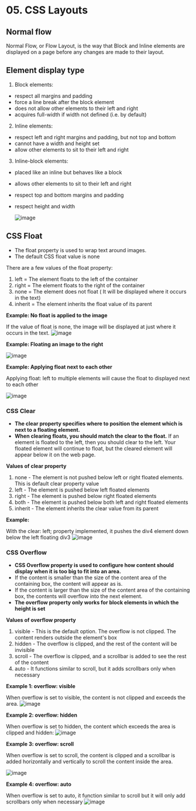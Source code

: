 # 05. CSS Layouts

## Normal flow
Normal Flow, or Flow Layout, is the way that Block and Inline elements are displayed on a page before any changes are made to their layout.

## Element display type

1. Block elements:
- respect all margins and padding
- force a line break after the block element
- does not allow other elements to their left and right
- acquires full-width if width not defined (i.e. by default)
  
2. Inline elements:
- respect left and right margins and padding, but not top and bottom
- cannot have a width and height set
- allow other elements to sit to their left and right
  
3. Inline-block elements:
- placed like an inline but behaves like a block
- allows other elements to sit to their left and right
- respect top and bottom margins and padding
- respect height and width

  ![image](https://github.com/Fong20/Learning-repository/assets/150316121/e3b31c03-a92b-4296-bd63-3116261682d3)

## CSS Float
- The float property is used to wrap text around images.
- The default CSS float value is none

There are a few values of the float property:
1. left = The element floats to the left of the container
2. right = The element floats to the right of the container
3. none = The element does not float ( It will be displayed where it occurs in the text)
4. inherit = The element inherits the float value of its parent

**Example: No float is applied to the image**

If the value of float is none, the image will be displayed at just where it occurs in the text.
![image](https://github.com/Fong20/Learning-repository/assets/150316121/e52e554e-c230-4716-a0a2-43c7a49a5d72)

**Example: Floating an image to the right**

![image](https://github.com/Fong20/Learning-repository/assets/150316121/4ece6a0b-fa61-4a74-a634-2a1a688593a7)

**Example: Applying float next to each other**

Applying float: left to multiple elements will cause the float to displayed next to each other

![image](https://github.com/Fong20/Learning-repository/assets/150316121/245a0b47-7a58-4396-b730-184c69c9945a)

### CSS Clear
- **The clear property specifies where to position the element which is next to a floating element.**
- **When clearing floats, you should match the clear to the float.** If an element is floated to the left, then you should clear to the left. Your floated element will continue to float, but the cleared element will appear below it on the web page.

**Values of clear property**
1. none - The element is not pushed below left or right floated elements. This is default clear property value
2. left - The element is pushed below left floated elements
3. right - The element is pushed below right floated elements
4. both - The element is pushed below both left and right floated elements
5. inherit - The element inherits the clear value from its parent

**Example:** 

With the clear: left; property implemented, it pushes the div4 element down below the left floating div3
![image](https://github.com/Fong20/Learning-repository/assets/150316121/0b9868ed-625e-491e-a31c-5f1431863edb)

### CSS Overflow
- **CSS Overflow property is used to configure how content should display when it is too big to fit into an area.**
- If the content is smaller than the size of the content area of the containing box, the content will appear as is.
- If the content is larger than the size of the content area of the containing box, the contents will overflow into the next element.
- **The overflow property only works for block elements in which the height is set**

**Values of overflow property**
1. visible - This is the default option. The overflow is not clipped. The content renders outside the element's box
2. hidden - The overflow is clipped, and the rest of the content will be invisible
3. scroll - The overflow is clipped, and a scrollbar is added to see the rest of the content
4. auto - It functions similar to scroll, but it adds scrollbars only when necessary

**Example 1: overflow: visible**

When overflow is set to visible, the content is not clipped and exceeds the area.
![image](https://github.com/Fong20/Learning-repository/assets/150316121/189743ea-c480-4db4-b6fc-85bd8e78e5cb)

**Example 2: overflow: hidden**

When overflow is set to hidden, the content which exceeds the area is clipped and hidden:
![image](https://github.com/Fong20/Learning-repository/assets/150316121/ba075abb-0738-4af5-8426-9cbb1e3bf689)

**Example 3: overflow: scroll**

When overflow is set to scroll, the content is clipped and a scrollbar is added horizontally and vertically to scroll the content inside the area.

![image](https://github.com/Fong20/Learning-repository/assets/150316121/c18da6a9-0cde-4515-b47c-44f4d6143f80)

**Example 4: overflow: auto**

When overflow is set to auto, it function similar to scroll but it will only add scrollbars only when necessary
![image](https://github.com/Fong20/Learning-repository/assets/150316121/8a432010-e3c2-4f2f-84bb-f875eefa1a62)




